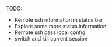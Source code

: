 TODO: 

* Remote ssh information in status bar
* Explore some more status information
* Remote ssh pass local config
* switch and kill current session
